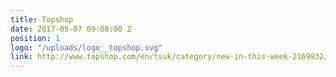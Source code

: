 ```yaml
---
title: Topshop
date: 2017-05-07 09:08:00 Z
position: 1
logo: "/uploads/logo__topshop.svg"
link: http://www.topshop.com/en/tsuk/category/new-in-this-week-2169932/my-topshop-wardrobe-4674321/home
---
```

